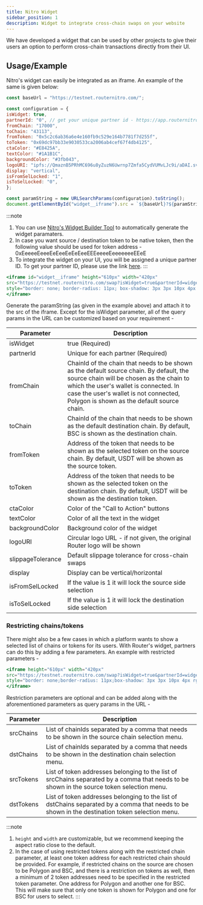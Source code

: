 ```yaml
---
title: Nitro Widget
sidebar_position: 1
description: Widget to integrate cross-chain swaps on your website
---
```


We have developed a widget that can be used by other projects to give their users an option to perform cross-chain transactions directly from their UI.

## Usage/Example
Nitro's widget can easily be integrated as an iframe. An example of the same is given below:
```jsx
const baseUrl = "https://testnet.routernitro.com/";

const configuration = {
isWidget: true,
partnerId: "0", // get your unique partner id - https://app.routernitro.com/partnerId
fromChain: "17000",
toChain: "43113",
fromToken: "0x5c2c6ab36a6e4e160fb9c529e164b7781f7d255f",
toToken: "0x69dc97bb33e9030533ca2006ab4cef67f4db4125",
ctaColor: "#E8425A",
textColor: "#1A1B1C",
backgroundColor: "#3fb043",
logoURI: "ipfs://QmaznB5PRhMC696u8yZuzN6Uwrnp7Zmfa5CydVUMvLJc9i/aDAI.svg",
display: "vertical",
isFromSelLocked: "1",
isToSelLocked: "0",
};

const paramString = new URLSearchParams(configuration).toString();
document.getElementById("widget__iframe").src = `${baseUrl}?${paramString}`;
```

:::note
1. You can use [Nitro's Widget Builder Tool]( https://testnet.routernitro.com/widget) to automatically generate the widget paramaters.
2. In case you want source / destination token to be native token, then the following value should be used for token address - 0xEeeeeEeeeEeEeeEeEeEeeEEEeeeeEeeeeeeeEEeE
3. To integrate the widget on your UI, you will be assigned a unique partner ID. To get your partner ID, please use the link [here](https://testnet.routernitro.com/partnerId).
:::

```jsx
<iframe id="widget__iframe" height="610px" width="420px" 
src="https://testnet.routernitro.com/swap?isWidget=true&partnerId=widget-0101&fromChain=17000&toChain=43113&fromToken=0x5c2c6ab36a6e4e160fb9c529e164b7781f7d255f&toToken=0x69dc97bb33e9030533ca2006ab4cef67f4db4125"
style="border: none; border-radius: 11px; box-shadow: 3px 3px 10px 4px rgba(0, 0, 0, 0.05);">
</iframe>
```

Generate the paramString (as given in the example above) and attach it to the src of the iframe. Except for the isWidget parameter, all of the query params in the URL can be customized based on your requirement -

| **Parameter** | **Description** |
| -------- | -------- |
| isWidget | true (Required) |
| partnerId | Unique for each partner (Required) |
| fromChain | ChainId of the chain that needs to be shown as the default source chain. By default, the source chain will be chosen as the chain to which the user's wallet is connected. In case the user's wallet is not connected, Polygon is shown as the default source chain. |
| toChain |	ChainId of the chain that needs to be shown as the default destination chain. By default, BSC is shown as the destination chain. |
| fromToken | Address of the token that needs to be shown as the selected token on the source chain. By default, USDT will be shown as the source token. |
| toToken |	Address of the token that needs to be shown as the selected token on the destination chain. By default, USDT will be shown as the destination token. |
| ctaColor | Color of the "Call to Action" buttons |
| textColor	| Color of all the text in the widget |
| backgroundColor |	Background color of the widget |
| logoURI |	Circular logo URL - if not given, the original Router logo will be shown |
| slippageTolerance |	Default slippage tolerance for cross-chain swaps |
| display |	Display can be vertical/horizontal |
| isFromSelLocked |	If the value is 1 it will lock the source side selection |
| isToSelLocked |	If the value is 1 it will lock the destination side selection |

### Restricting chains/tokens
There might also be a few cases in which a platform wants to show a selected list of chains or tokens for its users. With Router's widget, partners can do this by adding a few parameters. An example with restricted parameters -

```jsx 
<iframe height="610px" width="420px" 
src="https://testnet.routernitro.com/swap?isWidget=true&partnerId=widget-0101&fromChain=17000&toChain=43113&fromToken=0x5c2c6ab36a6e4e160fb9c529e164b7781f7d255f&toToken=0x69dc97bb33e9030533ca2006ab4cef67f4db4125"
style="border: none;border-radius: 11px;box-shadow: 3px 3px 10px 4px rgba(0, 0, 0, 0.05);">
</iframe>
```

Restriction parameters are optional and can be added along with the aforementioned parameters as query params in the URL -

| **Parameter** | **Description** |
| -------- | -------- |
| srcChains |	List of chainIds separated by a comma that needs to be shown in the source chain selection menu. |
| dstChains |	List of chainIds separated by a comma that needs to be shown in the destination chain selection menu. |
| srcTokens |	List of token addresses belonging to the list of srcChains separated by a comma that needs to be shown in the source token selection menu. |
| dstTokens |	List of token addresses belonging to the list of dstChains separated by a comma that needs to be shown in the destination token selection menu. |

:::note
1. `height` and `width` are customizable, but we recommend keeping the aspect ratio close to the default.
2. In the case of using restricted tokens along with the restricted chain parameter, at least one token address for each restricted chain should be provided. For example, if restricted chains on the source are chosen to be Polygon and BSC, and there is a restriction on tokens as well, then a minimum of 2 token addresses need to be specified in the restricted token parameter. One address for Polygon and another one for BSC. This will make sure that only one token is shown for Polygon and one for BSC for users to select.
:::

